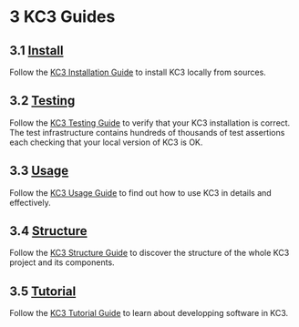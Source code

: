 # 3 KC3 Guides

## 3.1 [Install](/doc/3_Guides/3.1_Install)

Follow the [KC3 Installation Guide](/doc/3_Guides/3.1_Install) to
install KC3 locally from sources.


## 3.2 [Testing](/doc/3_Guides/3.2_Testing)

Follow the [KC3 Testing Guide](/doc/3_Guides/3.2_Testing) to
verify that your KC3 installation is correct. The test infrastructure
contains hundreds of thousands of test assertions each checking that
your local version of KC3 is OK.


## 3.3 [Usage](/doc/3_Guides/3.3_Usage)

Follow the [KC3 Usage Guide](/doc/3_Guides/3.3_Usage) to
find out how to use KC3 in details and effectively.


## 3.4 [Structure](/doc/3_Guides/3.4_Structure)

Follow the [KC3 Structure Guide](/doc/3_Guides/3.4_Structure) to
discover the structure of the whole KC3 project and its components.


## 3.5 [Tutorial](/doc/3_Guides/3.5_Turorial)

Follow the [KC3 Tutorial Guide](/doc/3_Guides/3.5_Tutorial) to
learn about developping software in KC3.
